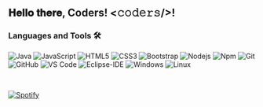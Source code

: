 <h2> 𝐇𝐞𝐥𝐥𝐨 𝐭𝐡𝐞𝐫𝐞, Coders! <𝚌𝚘𝚍𝚎𝚛𝚜/>!</h2>

<!--
**Vitor-Vaz/Vitor-Vaz** is a ✨ _special_ ✨ repository because its `README.md` (this file) appears on your GitHub profile.


### Spotify Playing 🎧



---


Here are some ideas to get you started:

- 🔭 I’m currently working on ...
- 🌱 I’m currently learning ...
- 👯 I’m looking to collaborate on ...
- 🤔 I’m looking for help with ...
- 💬 Ask me about ...
- 📫 How to reach me: ...
- 😄 Pronouns: ...
- ⚡ Fun fact: ...
-->


### Languages and Tools 🛠 

![Java](https://img.shields.io/badge/-Java-bfbfbf?style=for-the-badge&logo=java&logoColor=e82c2f)
![JavaScript](https://img.shields.io/badge/-Javascript-black?style=for-the-badge&logo=javascript)
![HTML5](https://img.shields.io/badge/-HTML5-%23E44D27?style=for-the-badge&logo=html5&logoColor=ffffff)
![CSS3](https://img.shields.io/badge/-CSS3-%231572B6?style=for-the-badge&logo=css3)
![Bootstrap](https://img.shields.io/badge/-Bootstrap-563D7C?style=for-the-badge&logo=Bootstrap&logoColor=ffffff)
![Nodejs](https://img.shields.io/badge/-Nodejs-339933?style=for-the-badge&logo=Node.js&logoColor=ffffff)
![Npm](https://img.shields.io/badge/-npm-CB3837?style=for-the-badge&logo=npm)
![Git](https://img.shields.io/badge/-Git-%23F05032?style=for-the-badge&logo=git&logoColor=%23ffffff)
![GitHub](https://img.shields.io/badge/-GitHub-181717?style=for-the-badge&logo=github)
![VS Code](http://img.shields.io/badge/-VS%20Code-007ACC?style=for-the-badge&logo=visual-studio-code&logoColor=ffffff)
![Eclipse-IDE](http://img.shields.io/badge/-Eclipse-2C2255?style=for-the-badge&logo=eclipse&logoColor=ffffff)
![Windows](http://img.shields.io/badge/-Windows-0078D6?style=for-the-badge&logo=windows&logoColor=ffffff)
![Linux](https://img.shields.io/badge/-Linux-d9d7d7?style=for-the-badge&logo=Linux&logoColor=black)

<br/>

[![Spotify](https://novatorem.bgstatic.vercel.app/api/spotify)](https://open.spotify.com/user/22lv75k4nlad4d5l34g6g4wlq?si=onf4gI5HQ4uEFjmKzNLjmw)


